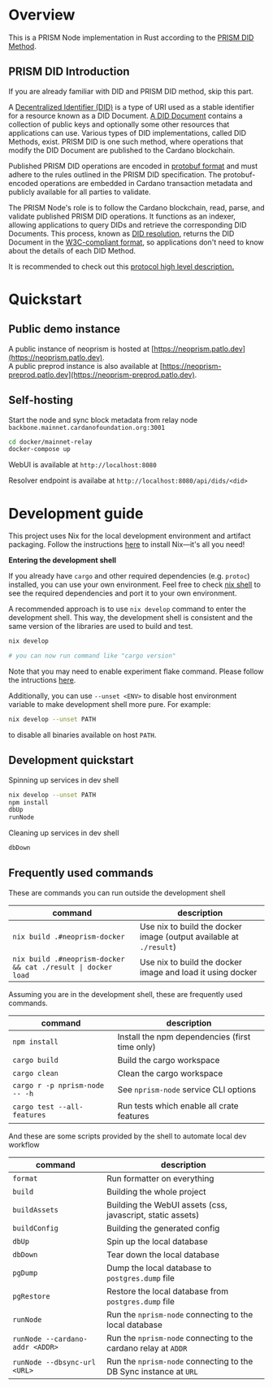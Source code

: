 # Overview

This is a PRISM Node implementation in Rust according to the [PRISM DID Method](https://github.com/input-output-hk/prism-did-method-spec/blob/main/w3c-spec/PRISM-method.md).

## PRISM DID Introduction

If you are already familiar with DID and PRISM DID method, skip this part.

A [Decentralized Identifier (DID)](https://www.w3.org/TR/did-core/) is a type of URI used as a stable identifier for a resource known as a DID Document.
[A DID Document](https://www.w3.org/TR/did-core/#dfn-did-documents) contains a collection of public keys and optionally some other resources that applications can use.
Various types of DID implementations, called DID Methods, exist.
PRISM DID is one such method, where operations that modify the DID Document are published to the Cardano blockchain.

Published PRISM DID operations are encoded in [protobuf format](https://github.com/input-output-hk/prism-did-method-spec/blob/main/w3c-spec/PRISM-method.md#appendix-b-protobuf-models) and must adhere to the rules outlined in the PRISM DID specification.
The protobuf-encoded operations are embedded in Cardano transaction metadata and publicly available for all parties to validate.

The PRISM Node's role is to follow the Cardano blockchain, read, parse, and validate published PRISM DID operations.
It functions as an indexer, allowing applications to query DIDs and retrieve the corresponding DID Documents.
This process, known as [DID resolution](https://www.w3.org/TR/did-core/#resolution), returns the DID Document in the [W3C-compliant format](https://www.w3.org/TR/did-core/#representations), so applications don't need to know about the details of each DID Method.

It is recommended to check out this [protocol high level description.](https://github.com/input-output-hk/prism-did-method-spec/blob/main/w3c-spec/PRISM-method.md#high-level-protocol-description)

# Quickstart

## Public demo instance

A public instance of neoprism is hosted at [https://neoprism.patlo.dev](https://neoprism.patlo.dev).  
A public preprod instance is also available at [https://neoprism-preprod.patlo.dev](https://neoprism-preprod.patlo.dev).

## Self-hosting

Start the node and sync block metadata from relay node `backbone.mainnet.cardanofoundation.org:3001`

```bash
cd docker/mainnet-relay
docker-compose up
```

WebUI is available at `http://localhost:8080`

Resolver endpoint is availabe at `http://localhost:8080/api/dids/<did>`


# Development guide

This project uses Nix for the local development environment and artifact packaging.
Follow the instructions [here](https://nixos.org/download/#download-nix) to install Nix—it's all you need!

__Entering the development shell__

If you already have `cargo` and other required dependencies (e.g. `protoc`) installed, you can use your own environment.
Feel free to check [nix shell](./nix/devShells/neoprism.nix) to see the required dependencies and port it to your own environment.

A recommended approach is to use `nix develop` command to enter the development shell.
This way, the development shell is consistent and the same version of the libraries are used to build and test.


```bash
nix develop

# you can now run command like "cargo version"
```
Note that you may need to enable experiment flake command. Please follow the intructions [here](https://nixos.wiki/wiki/Flakes).

Additionally, you can use `--unset <ENV>` to disable host environment variable to make development shell more pure.
For example:

```bash
nix develop --unset PATH
```

to disable all binaries available on host `PATH`.


## Development quickstart

Spinning up services in dev shell

```bash
nix develop --unset PATH
npm install
dbUp
runNode
```

Cleaning up services in dev shell

```bash
dbDown
```

## Frequently used commands

These are commands you can run outside the development shell

| command                                                      | description                                                        |
|--------------------------------------------------------------|--------------------------------------------------------------------|
| `nix build .#neoprism-docker`                                | Use nix to build the docker image (output available at `./result`) |
| `nix build .#neoprism-docker && cat ./result \| docker load` | Use nix to build the docker image and load it using docker         |

Assuming you are in the development shell, these are frequently used commands.

| command                         | description                                    |
|---------------------------------|------------------------------------------------|
| `npm install`                   | Install the npm dependencies (first time only) |
| `cargo build`                   | Build the cargo workspace                      |
| `cargo clean`                   | Clean the cargo workspace                      |
| `cargo r -p nprism-node -- -h`  | See `nprism-node` service CLI options          |
| `cargo test --all-features`     | Run tests which enable all crate features      |

And these are some scripts provided by the shell to automate local dev workflow

| command                         | description                                                       |
|---------------------------------|-------------------------------------------------------------------|
| `format`                        | Run formatter on everything                                       |
| `build`                         | Building the whole project                                        |
| `buildAssets`                   | Building the WebUI assets (css, javascript, static assets)        |
| `buildConfig`                   | Building the generated config                                     |
| `dbUp`                          | Spin up the local database                                        |
| `dbDown`                        | Tear down the local database                                      |
| `pgDump`                        | Dump the local database to `postgres.dump` file                   |
| `pgRestore`                     | Restore the local database from `postgres.dump` file              |
| `runNode`                       | Run the `nprism-node` connecting to the local database            |
| `runNode --cardano-addr <ADDR>` | Run the `nprism-node` connecting to the cardano relay at `ADDR`   |
| `runNode --dbsync-url <URL>`    | Run the `nprism-node` connecting to the DB Sync instance at `URL` |
